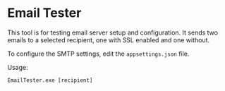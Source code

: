 # Email Tester

This tool is for testing email server setup and configuration. It sends two emails to a selected recipient, one with SSL enabled and one without.

To configure the SMTP settings, edit the `appsettings.json` file.

Usage:

```
EmailTester.exe [recipient]
```

